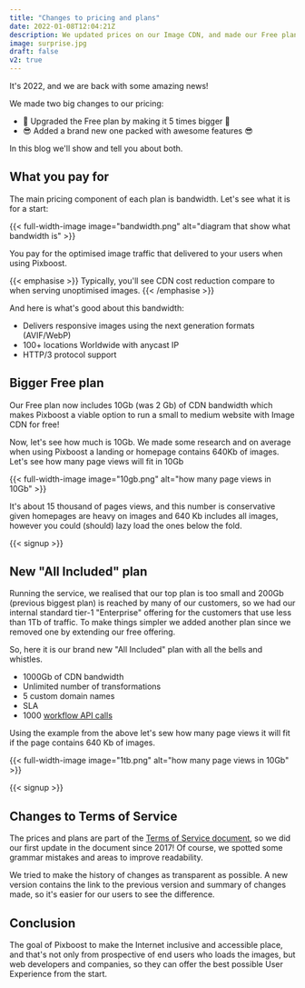 ```yaml
---
title: "Changes to pricing and plans"
date: 2022-01-08T12:04:21Z
description: We updated prices on our Image CDN, and made our Free plan 5 times bigger.
image: surprise.jpg
draft: false
v2: true
---
```


It's 2022, and we are back with some amazing news! 

We made two big changes to our pricing: 

* 🎉 Upgraded the Free plan by making it 5 times bigger 🎉
* 😎 Added a brand new one packed with awesome features 😎

In this blog we'll show and tell you about both.

## What you pay for

The main pricing component of each plan is bandwidth. Let's see what it is for a start:

{{< full-width-image image="bandwidth.png" alt="diagram that show what bandwidth is" >}}

You pay for the optimised image traffic that delivered to your users when using Pixboost.

{{< emphasise >}}
Typically, you'll see CDN cost reduction compare to when serving unoptimised images.
{{< /emphasise >}}

And here is what's good about this bandwidth:

* Delivers responsive images using the next generation formats (AVIF/WebP)
* 100+ locations Worldwide with anycast IP
* HTTP/3 protocol support

## Bigger Free plan

Our Free plan now includes 10Gb (was 2 Gb) of CDN bandwidth which makes Pixboost a viable option to run a small to medium website with Image CDN for free! 

Now, let's see how much is 10Gb. We made some research and on average when using Pixboost a landing or homepage contains 640Kb of images. Let's see how many page views will fit in 10Gb

{{< full-width-image image="10gb.png" alt="how many page views in 10Gb" >}}

It's about 15 thousand of pages views, and this number is conservative given homepages are heavy on images and 640 Kb includes all images, however you could (should) lazy load the ones below the fold. 

{{< signup >}}

## New "All Included" plan

Running the service, we realised that our top plan is too small and 200Gb (previous biggest plan) is reached by many of our customers, so we had our internal standard tier-1 "Enterprise" offering for the customers that use less than 1Tb of traffic. To make things simpler we added another plan since we removed one by extending our free offering.

So, here it is our brand new "All Included" plan with all the bells and whistles. 

* 1000Gb of CDN bandwidth
* Unlimited number of transformations
* 5 custom domain names
* SLA
* 1000 [workflow API calls](https://help.pixboost.com/workflows)

Using the example from the above let's sew how many page views it will fit if the page contains 640 Kb of images.

{{< full-width-image image="1tb.png" alt="how many page views in 10Gb" >}}

{{< signup >}}

## Changes to Terms of Service

The prices and plans are part of the [Terms of Service document](https://pixboost.com/terms-of-service/), so we did our first update in the document since 2017! Of course, we spotted some grammar mistakes and areas to improve readability. 

We tried to make the history of changes as transparent as possible. A new version contains the link to the previous version and summary of changes made, so it's easier for our users to see the difference.

## Conclusion

The goal of Pixboost to make the Internet inclusive and accessible place, and that's not only from prospective of end users who loads the images, but web developers and companies, so they can offer the best possible User Experience from the start.
